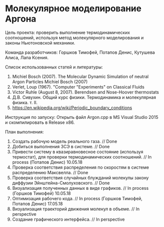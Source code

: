 # Молекулярное моделирование Аргона
Цель проекта: проверить выполнение термодинамических соотношений, используя метод молекулярного моделирования и законы Ньютоновской механики.

Команда разработчиков: Горшков Тимофей, Потапов Денис, Кутушева Алиса, Лапа Ксения.

Список использованных статей и литературы: 
1) Michiel Bosch (2007). The Molecular Dynamic Simulation of neutral Argon Particles Michiel Bosch (2007) 
2) Verlet, Loup (1967). "Computer "Experiments" on Classical Fluids
3) Victor Ruhle (August 8, 2007). Berendsen and Nose-Hoover thermostats 
4) Д.В. Сивухин. Общий курс физики. Термодинамика и молекулярная физика. т. II. 
5) https://en.wikipedia.org/wiki/Periodic_boundary_conditions

Инструкция по запуску:
  Открыть файл Argon.cpp в MS Visual Studio 2015 и скомпилировать в Release x86.

План выполнения: 
1) Создать рабочую модель реального газа. // Done
2) Добиться выполнения ЗСЭ в системе. // Done
3) Привести систему в квазиравновесное состояние (используя термостат), для проверки термодинамических соотношений. // In process (Потапов Денис) 10.05.18
4) Проверка соответствия распределения по скоростям в системе распределению Максвелла. // Done
5) Проверка соответствия случайных блужданий молекулы закону диффузии Эйнштейна-Смолуховского. // Done
6) Визуализация полученных данных в виде графиков. // In process (Горшков Тимофей) 10.05.18
7) Оптимизация рабочего кода. // In process (Горшков Тимофей, Потапов Денис) 17.05.18
7) Визуализация траекторий движения молекул в объеме. // In perspective 
8) Создание графического интерфейса. // In perspective
